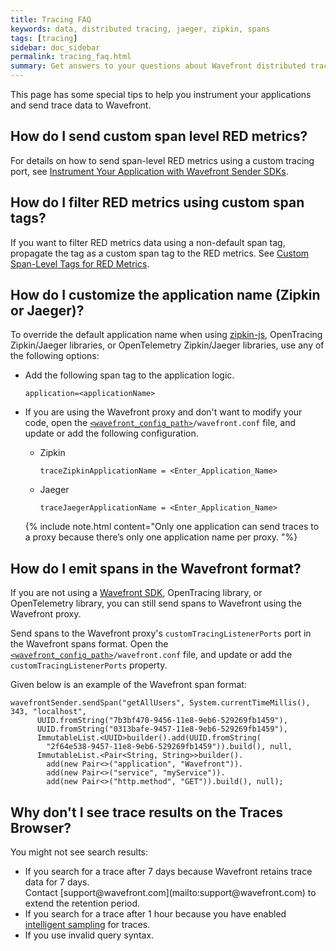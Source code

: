 ```yaml
---
title: Tracing FAQ
keywords: data, distributed tracing, jaeger, zipkin, spans
tags: [tracing]
sidebar: doc_sidebar
permalink: tracing_faq.html
summary: Get answers to your questions about Wavefront distributed tracing
---
```

This page has some special tips to help you instrument your applications and send trace data to Wavefront.

## How do I send custom span level RED metrics?

For details on how to send span-level RED metrics using a custom tracing port, see [Instrument Your Application with Wavefront Sender SDKs](tracing_instrumenting_frameworks.html#instrument-your-application-with-wavefront-sender-sdks).

## How do I filter RED metrics using custom span tags?

If you want to filter RED metrics data using a non-default span tag, propagate the tag as a custom span tag to the RED metrics. See [Custom Span-Level Tags for RED Metrics](tracing_customize_spans_and_alerts.html).

## How do I customize the application name (Zipkin or Jaeger)?

To override the default application name when using [zipkin-js](https://github.com/openzipkin/zipkin-js), OpenTracing Zipkin/Jaeger libraries, or OpenTelemetry Zipkin/Jaeger libraries, use any of the following options:

* Add the following span tag to the application logic.
  ```
  application=<applicationName>
  ```

* If you are using the Wavefront proxy and don't want to modify your code, open the [`<wavefront_config_path>`](proxies_configuring.html#paths)`/wavefront.conf` file, and update or add the following configuration.
  * Zipkin
    ```
    traceZipkinApplicationName = <Enter_Application_Name>
    ```
  * Jaeger
    ```
    traceJaegerApplicationName = <Enter_Application_Name>
    ```
  {% include note.html content="Only one application can send traces to a proxy because there’s only one application name per proxy. "%}
  
## How do I emit spans in the Wavefront format?

If you are not using a [Wavefront SDK](wavefront_sdks.html), OpenTracing library, or OpenTelemetry library, you can still send spans to Wavefront using the Wavefront proxy.

Send spans to the Wavefront proxy's `customTracingListenerPorts` port in the Wavefront spans format. Open the [`<wavefront_config_path>`](proxies_configuring.html#paths)`/wavefront.conf` file, and update or add the `customTracingListenerPorts` property.

Given below is an example of the Wavefront span format:
```
wavefrontSender.sendSpan("getAllUsers", System.currentTimeMillis(), 343, "localhost",
      UUID.fromString("7b3bf470-9456-11e8-9eb6-529269fb1459"),
      UUID.fromString("0313bafe-9457-11e8-9eb6-529269fb1459"),
      ImmutableList.<UUID>builder().add(UUID.fromString(
        "2f64e538-9457-11e8-9eb6-529269fb1459")).build(), null,
      ImmutableList.<Pair<String, String>>builder().
        add(new Pair<>("application", "Wavefront")).
        add(new Pair<>("service", "myService")).
        add(new Pair<>("http.method", "GET")).build(), null);
```

## Why don't I see trace results on the Traces Browser?

You might not see search results:
<ul>
  <li markdown="span">
    If you search for a trace after 7 days because Wavefront retains trace data for 7 days. <br/>Contact [support@wavefront.com](mailto:support@wavefront.com) to extend the retention period.
  </li>
  <li>
    If you search for a trace after 1 hour because you have enabled <a href="trace_data_sampling.html">intelligent sampling</a> for traces.
  </li>
  <li>
    If you use invalid query syntax.
  </li>
</ul>
